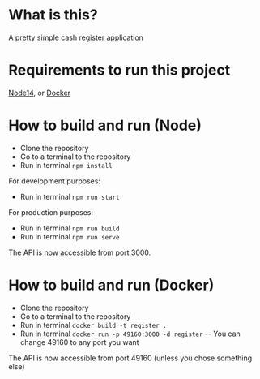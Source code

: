 # What is this?
A pretty simple cash register application

# Requirements to run this project
[Node14](https://nodejs.org/en/download/current/), or [Docker](https://www.docker.com/)

# How to build and run (Node)
- Clone the repository
- Go to a terminal to the repository
- Run in terminal `npm install`

For development purposes:
- Run in terminal `npm run start`

For production purposes: 
- Run in terminal `npm run build`
- Run in terminal `npm run serve`

The API is now accessible from port 3000.

# How to build and run (Docker)
- Clone the repository
- Go to a terminal to the repository
- Run in terminal `docker build -t register .`
- Run in terminal `docker run -p 49160:3000 -d register`
-- You can change 49160 to any port you want

The API is now accessible from port 49160 (unless you chose something else)
